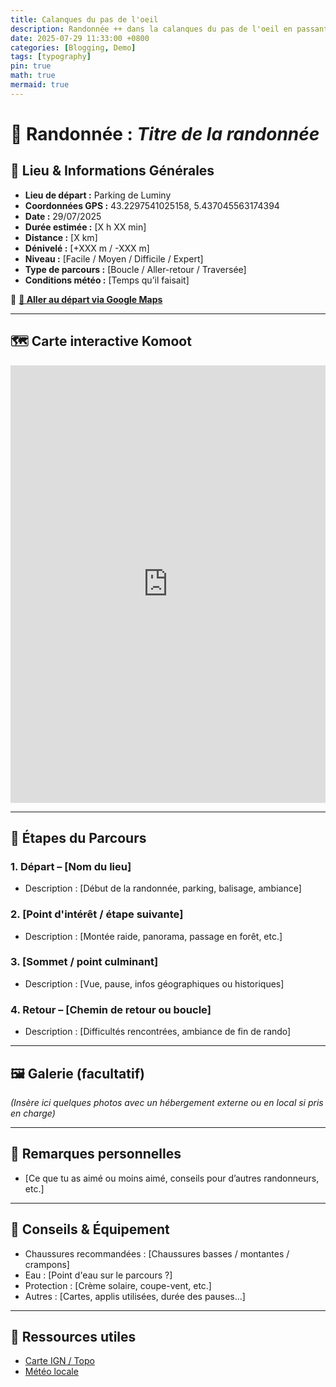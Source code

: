 ```yaml
---
title: Calanques du pas de l'oeil
description: Randonnée ++ dans la calanques du pas de l'oeil en passant par la corniche du CAF
date: 2025-07-29 11:33:00 +0800
categories: [Blogging, Demo]
tags: [typography]
pin: true
math: true
mermaid: true
---
```


# 🥾 Randonnée : *Titre de la randonnée*

## 📍 Lieu & Informations Générales

- **Lieu de départ :** Parking de Luminy
- **Coordonnées GPS :** 43.2297541025158, 5.437045563174394
- **Date :** 29/07/2025
- **Durée estimée :** [X h XX min]
- **Distance :** [X km]
- **Dénivelé :** [+XXX m / -XXX m]
- **Niveau :** [Facile / Moyen / Difficile / Expert]
- **Type de parcours :** [Boucle / Aller-retour / Traversée]
- **Conditions météo :** [Temps qu’il faisait]


🚗 **[🧭 Aller au départ via Google Maps](https://www.google.com/maps/dir/?api=1&destination=43.229797,5.437043)**

---

## 🗺️ Carte interactive Komoot

<iframe src="https://www.komoot.com/fr-fr/tour/2447040824/embed?share_token=aoUlp3f8b6X3QezLI0e3uUiwQcGOIpYXYo9XDJ6clIjDBqr26a&profile=1" width="100%" height="700" frameborder="0" scrolling="no"></iframe>

---

## 📌 Étapes du Parcours

### 1. Départ – [Nom du lieu]
- Description : [Début de la randonnée, parking, balisage, ambiance]

### 2. [Point d'intérêt / étape suivante]
- Description : [Montée raide, panorama, passage en forêt, etc.]

### 3. [Sommet / point culminant]
- Description : [Vue, pause, infos géographiques ou historiques]

### 4. Retour – [Chemin de retour ou boucle]
- Description : [Difficultés rencontrées, ambiance de fin de rando]

---

## 🖼️ Galerie (facultatif)

*(Insère ici quelques photos avec un hébergement externe ou en local si pris en charge)*

---

## 📝 Remarques personnelles

- [Ce que tu as aimé ou moins aimé, conseils pour d’autres randonneurs, etc.]

---

## 🧭 Conseils & Équipement

- Chaussures recommandées : [Chaussures basses / montantes / crampons]
- Eau : [Point d'eau sur le parcours ?]
- Protection : [Crème solaire, coupe-vent, etc.]
- Autres : [Cartes, applis utilisées, durée des pauses...]

---

## 🔗 Ressources utiles

- [Carte IGN / Topo](https://www.geoportail.gouv.fr)
- [Météo locale](https://meteofrance.com)
